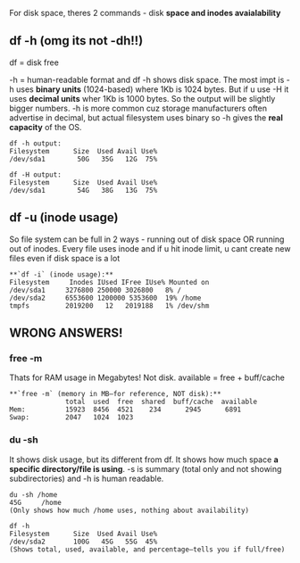 For disk space, theres 2 commands - disk **space and inodes avaialability**

## df -h (omg its not -dh!!)
df = disk free

-h = human-readable format and df -h shows disk space. The most impt is -h uses **binary units** (1024-based) where 1Kb is 1024 bytes. But if u use -H it uses **decimal units** wher 1Kb is
1000 bytes. So the output will be slightly bigger numbers. -h is more common cuz storage manufacturers often advertise in decimal, but actual filesystem uses binary so -h gives the **real capacity**
of the OS.

```
df -h output:
Filesystem      Size  Used Avail Use%
/dev/sda1        50G   35G   12G  75%

df -H output:
Filesystem      Size  Used Avail Use%
/dev/sda1        54G   38G   13G  75%
```

## df -u (inode usage)
So file system can be full in 2 ways - running out of disk space OR running out of inodes. Every file uses inode and if u hit inode limit, u cant create new files even if disk space is
a lot
```
**`df -i` (inode usage):**
Filesystem     Inodes IUsed IFree IUse% Mounted on
/dev/sda1     3276800 250000 3026800   8% /
/dev/sda2     6553600 1200000 5353600  19% /home
tmpfs         2019200   12   2019188   1% /dev/shm
```

## WRONG ANSWERS!
### free -m
Thats for RAM usage in Megabytes! Not disk. available = free + buff/cache
```
**`free -m` (memory in MB—for reference, NOT disk):**
              total  used  free  shared  buff/cache  available
Mem:          15923  8456  4521    234      2945      6891
Swap:         2047   1024  1023
```

### du -sh
It shows disk usage, but its different from df. It shows how much space **a specific directory/file is using**. -s is summary (total only and not showing subdirectories) and -h is human
readable.
```
du -sh /home
45G     /home
(Only shows how much /home uses, nothing about availability)

df -h
Filesystem      Size  Used Avail Use%
/dev/sda2       100G   45G   55G  45%
(Shows total, used, available, and percentage—tells you if full/free)
```
